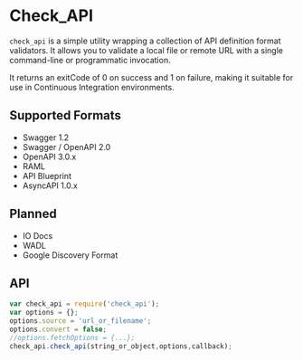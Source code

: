 # Check_API

`check_api` is a simple utility wrapping a collection of API definition format validators. It allows you to validate a local file or remote URL with a single command-line or programmatic invocation.

It returns an exitCode of 0 on success and 1 on failure, making it suitable for use in Continuous Integration environments.

## Supported Formats

* Swagger 1.2
* Swagger / OpenAPI 2.0
* OpenAPI 3.0.x
* RAML 
* API Blueprint
* AsyncAPI 1.0.x

## Planned

* IO Docs
* WADL
* Google Discovery Format

## API

```javascript
var check_api = require('check_api');
var options = {};
options.source = 'url_or_filename';
options.convert = false; 
//options.fetchOptions = {...};
check_api.check_api(string_or_object,options,callback);
```
